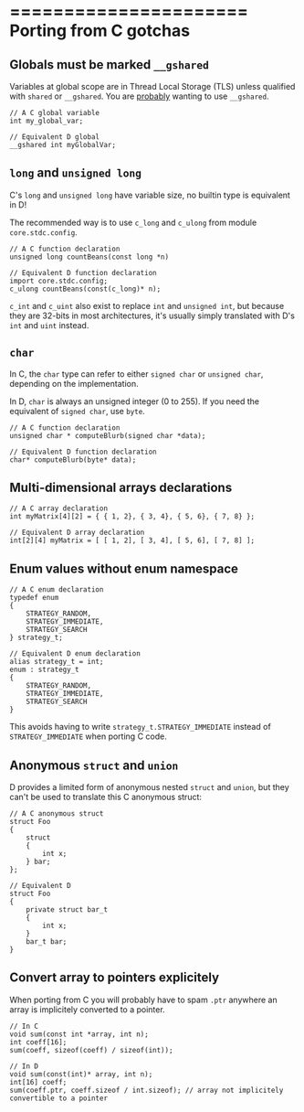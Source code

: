 ======================
Porting from C gotchas
======================

## Globals must be marked `__gshared`

Variables at global scope are in Thread Local Storage (TLS) unless qualified with `shared` or `__gshared`. You are [probably](#The-truth-about-shared) wanting to use `__gshared`.


    // A C global variable
    int my_global_var;

    // Equivalent D global
    __gshared int myGlobalVar;


## `long` and `unsigned long`

C's `long` and `unsigned long` have variable size, no builtin type is equivalent in D!

The recommended way is to use `c_long` and `c_ulong` from module `core.stdc.config`.


    // A C function declaration
    unsigned long countBeans(const long *n)

    // Equivalent D function declaration
    import core.stdc.config;
    c_ulong countBeans(const(c_long)* n);

`c_int` and `c_uint` also exist to replace `int` and `unsigned int`, but because they are 32-bits in most architectures, it's usually simply translated with D's `int` and `uint` instead.


## `char`

In C, the `char` type can refer to either `signed char` or `unsigned char`, depending on the implementation.

In D, `char` is always an unsigned integer (0 to 255). If you need the equivalent of `signed char`, use `byte`.


    // A C function declaration
    unsigned char * computeBlurb(signed char *data);

    // Equivalent D function declaration
    char* computeBlurb(byte* data);


## Multi-dimensional arrays declarations

    // A C array declaration
    int myMatrix[4][2] = { { 1, 2}, { 3, 4}, { 5, 6}, { 7, 8} };

    // Equivalent D array declaration
    int[2][4] myMatrix = [ [ 1, 2], [ 3, 4], [ 5, 6], [ 7, 8] ];


## Enum values without enum namespace

    // A C enum declaration
    typedef enum
    {
        STRATEGY_RANDOM,
        STRATEGY_IMMEDIATE,
        STRATEGY_SEARCH
    } strategy_t;

    // Equivalent D enum declaration
    alias strategy_t = int;
    enum : strategy_t
    {
        STRATEGY_RANDOM,
        STRATEGY_IMMEDIATE,
        STRATEGY_SEARCH
    }

This avoids having to write `strategy_t.STRATEGY_IMMEDIATE` instead of `STRATEGY_IMMEDIATE` when porting C code.


## Anonymous `struct` and `union`

D provides a limited form of anonymous nested `struct` and `union`, but they can't be used to translate this C anonymous struct:

    // A C anonymous struct
    struct Foo
    {
        struct
        {
            int x;
        } bar;
    };

    // Equivalent D
    struct Foo
    {
        private struct bar_t
        {
            int x;
        }
        bar_t bar;
    }


## Convert array to pointers explicitely

When porting from C you will probably have to spam `.ptr` anywhere an array is implicitely converted to a pointer.

    // In C
    void sum(const int *array, int n);
    int coeff[16];
    sum(coeff, sizeof(coeff) / sizeof(int));

    // In D
    void sum(const(int)* array, int n);
    int[16] coeff;
    sum(coeff.ptr, coeff.sizeof / int.sizeof); // array not implicitely convertible to a pointer



